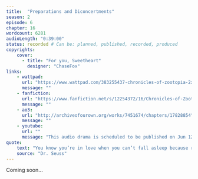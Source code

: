 ```yaml
---
title:  "Preparations and Diconcertments"
season: 2
episode: 6
chapter: 16
wordcount: 6281
audioLength: "0:39:00"
status: recorded # Can be: planned, published, recorded, produced
copyrights:
    cover:
      - title: "For you, Sweetheart"
        designer: "ChaseFox"
links:
    - wattpad:
      url: "https://www.wattpad.com/383255437-chronicles-of-zootopia-2x06-preparations-and"
      message: ""
    - fanfiction:
      url: "https://www.fanfiction.net/s/12254372/16/Chronicles-of-Zootopia"
      message: ""
    - ao3:
      url: "http://archiveofourown.org/works/7451674/chapters/17828854"
      message: ""
    - youtube:
      url: ""
      message: "This audio drama is scheduled to be published on Jun 12, 2017!"
quote:
    text: "You know you’re in love when you can’t fall asleep because reality is finally better than your dreams."
    source: "Dr. Seuss"
---
```

Coming soon...